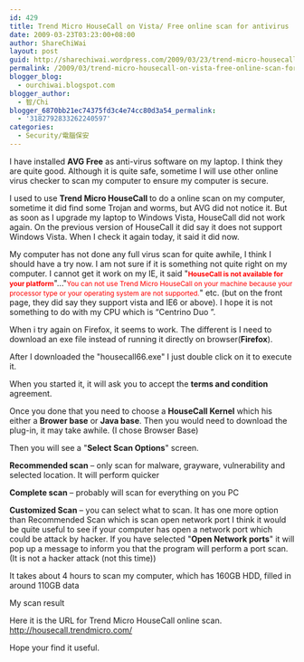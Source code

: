 ```yaml
---
id: 429
title: Trend Micro HouseCall on Vista/ Free online scan for antivirus
date: 2009-03-23T03:23:00+08:00
author: ShareChiWai
layout: post
guid: http://sharechiwai.wordpress.com/2009/03/23/trend-micro-housecall-on-vista-free-online-scan-for-antivirus
permalink: /2009/03/trend-micro-housecall-on-vista-free-online-scan-for-antivirus/
blogger_blog:
  - ourchiwai.blogspot.com
blogger_author:
  - 智/Chi
blogger_6870bb21ec74375fd3c4e74cc80d3a54_permalink:
  - '3182792833262240597'
categories:
  - Security/電腦保安
---
```


I have installed <span style="font-weight: bold;">AVG Free</span> as anti-virus software on my laptop. I think they are quite good. Although it is quite safe, sometime I will use other online virus checker to scan my computer to ensure my computer is secure.

I used to use <span style="font-weight: bold;">Trend Micro HouseCall </span>to do a online scan on my computer, sometime it did find some Trojan and worms, but AVG did not notice it. But as soon as I upgrade my laptop to Windows Vista, HouseCall did not work again. On the previous version of HouseCall it did say it does not support Windows Vista. When I check it again today, it said it did now.

My computer has not done any full virus scan for quite awhile, I think I should have a try now. I am not sure if it is something not quite right on my computer. I cannot get it work on my IE, it said "<span style="font-size: 85%;"><span style="font-weight: bold; color: #ff0000;">HouseCall is not available for your platform</span></span>"..."<span style="color: #ff0000; font-size: 85%;">You can not use Trend Micro HouseCall on your machine because your processor type or your operating system are not supported.</span>" etc. (but on the front page, they did say they support vista and IE6 or above). I hope it is not something to do with my CPU which is “Centrino Duo
”.

When i try again on Firefox, it seems to work. The different is I need to download an exe file instead of running it directly on browser(<span style="font-weight: bold;">Firefox</span>).

After I downloaded the "housecall66.exe" I just double click on it to execute it.

When you started it, it will ask you to accept the <span style="font-weight: bold;">terms and condition</span> agreement.

Once you done that you need to choose a <span style="font-weight: bold;">HouseCall Kernel</span> which his either a <span style="font-weight: bold;">Brower base</span> or <span style="font-weight: bold;">Java base</span>. Then you would need to download the plug-in, it may take awhile.
(I chose Browser Base)

Then you will see a "<span style="font-weight: bold;">Select Scan Options</span>" screen.

<span style="font-weight: bold;">Recommended scan</span> &#8211; only scan for malware, grayware, vulnerability and selected location. It will perform quicker

<span style="font-weight: bold;">Complete scan</span> &#8211; probably will scan for everything on you PC

<span style="font-weight: bold;">Customized Scan</span> &#8211; you can select what to scan.
It has one more option than Recommended Scan which is scan open network port
I think it would be quite useful to see if your computer has open a network port which could be attack by hacker.
If you have selected "<span style="font-weight: bold;">Open Network ports</span>" it will pop up a message to inform you that the program will perform a port scan. (It is not a hacker attack (not this time))

It takes about 4 hours to scan my computer, which has 160GB HDD, filled in around 110GB data

My scan result

Here it is the URL for Trend Micro HouseCall online scan.
<http://housecall.trendmicro.com/>

Hope your find it useful.
